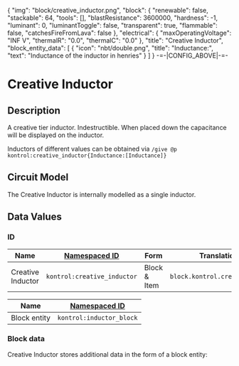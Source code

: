 {
    "img": "block/creative_inductor.png",
    "block": {
        "renewable": false,
        "stackable": 64,
        "tools": [],
        "blastResistance": 3600000,
        "hardness": -1,
        "luminant": 0,
        "luminantToggle": false,
        "transparent": true,
        "flammable": false,
        "catchesFireFromLava": false
    },
    "electrical": {
        "maxOperatingVoltage": "INF V",
        "thermalR": "0.0",
        "thermalC": "0.0"
    },
    "title": "Creative Inductor",
    "block_entity_data": [
        {
            "icon": "nbt/double.png",
            "title": "Inductance:",
            "text": "Inductance of the inductor in henries"
        }
    ]
}
-=-|CONFIG_ABOVE|-=-


# Creative Inductor

<ModInfoCard :img="img" :blockData="block" :electricalData="electrical" :title="title" />


## Description

A creative tier inductor. Indestructible. When placed down the capacitance will be displayed on the inductor.

Inductors of different values can be obtained via `/give @p kontrol:creative_inductor{Inductance:[Inductance]}`

## Circuit Model

The Creative Inductor is internally modelled as a single inductor.


## Data Values

### ID
| Name | [Namespaced ID](https://minecraft.fandom.com/wiki/Namespaced_ID) | Form | Translation Key |
| --- | --- | --- | --- |
| Creative Inductor | `kontrol:creative_inductor` | Block & Item | `block.kontrol.creative_inductor` |

| Name | [Namespaced ID](https://minecraft.fandom.com/wiki/Namespaced_ID) |
| --- | --- |
| Block entity | `kontrol:inductor_block` |


### Block data

Creative Inductor stores additional data in the form of a block entity:

<WikiTree icon="nbt/compound.png" :data="block_entity_data" :inherit="['electricalBlockEntity']" title="<b>Block entity data</b>" />
